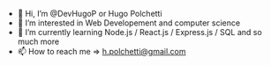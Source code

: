 - 👋 Hi, I’m @DevHugoP or Hugo Polchetti
- 👀 I’m interested in Web Developement and computer science
- 🌱 I’m currently learning Node.js / React.js / Express.js / SQL and so much more 
- 📫 How to reach me => h.polchetti@gmail.com

<!---
DevHugoP/DevHugoP is a ✨ special ✨ repository because its `README.md` (this file) appears on your GitHub profile.
You can click the Preview link to take a look at your changes.
--->
